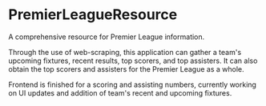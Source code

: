 # PremierLeagueResource

A comprehensive resource for Premier League information.

Through the use of web-scraping, this application can gather a team's upcoming fixtures, recent results, top scorers, and top assisters. It can also obtain the top scorers and assisters for the Premier League as a whole.

Frontend is finished for a scoring and assisting numbers, currently working on UI updates and addition of team's recent and upcoming fixtures.
